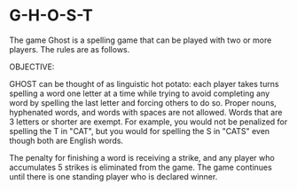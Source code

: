 # G-H-O-S-T

The game Ghost is a spelling game that can be played with two or more players.  The rules are as follows.

OBJECTIVE:

GHOST can be thought of as linguistic hot potato: each player takes turns spelling a word one letter at a time while trying to avoid completing any word by spelling the last letter and forcing others to do so. Proper nouns, hyphenated words, and words with spaces are not allowed. Words that are 3 letters or shorter are exempt. For example, you would not be penalized for spelling the T in "CAT", but you would for spelling the S in "CATS" even though both are English words.

The penalty for finishing a word is receiving a strike, and any player who accumulates 5 strikes is eliminated from the game. The game continues until there is one standing player who is declared winner.
